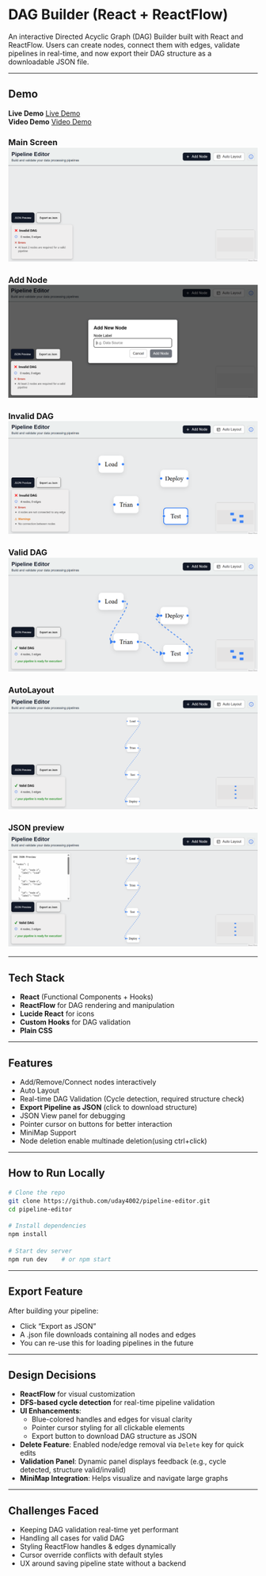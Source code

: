 # DAG Builder (React + ReactFlow)

An interactive Directed Acyclic Graph (DAG) Builder built with React and ReactFlow. Users can create nodes, connect them with edges, validate pipelines in real-time, and now export their DAG structure as a downloadable JSON file.

---

## Demo

 **Live Demo**  [Live Demo](https://pipeline-editor-omega.vercel.app/)  
 **Video Demo**  [Video Demo](https://drive.google.com/file/d/100r2lvVdjUrWJCtN_xtiPecMBlyzCdWU/view?usp=sharing)  
 
### Main Screen  ![Main Screen](./screenshots/main-screen.png)
### Add Node  ![Add Node](./screenshots/add-node.png)
### Invalid DAG  ![Valid-DAG](./screenshots/invalid-dag.png)
### Valid DAG  ![Invalid-DAG](./screenshots/valid-dag.png)
### AutoLayout  ![AutoLayout](./screenshots/autolayout.png)
### JSON preview  ![JSON-preview](./screenshots/json-preview.png)

---

## Tech Stack

- **React** (Functional Components + Hooks)
- **ReactFlow** for DAG rendering and manipulation
- **Lucide React** for icons
- **Custom Hooks** for DAG validation
- **Plain CSS**

---

## Features

-  Add/Remove/Connect nodes interactively
-  Auto Layout
-  Real-time DAG Validation (Cycle detection, required structure check)
-  **Export Pipeline as JSON** (click to download structure)
-  JSON View panel for debugging
-  Pointer cursor on buttons for better interaction
-  MiniMap Support
-  Node deletion enable multinade deletion(using ctrl+click)

---

## How to Run Locally

```bash
# Clone the repo
git clone https://github.com/uday4002/pipeline-editor.git
cd pipeline-editor

# Install dependencies
npm install

# Start dev server
npm run dev    # or npm start
```
---

## Export Feature
After building your pipeline:
- Click “Export as JSON”
- A .json file downloads containing all nodes and edges
- You can re-use this for loading pipelines in the future

---

## Design Decisions

- **ReactFlow** for visual customization
- **DFS-based cycle detection** for real-time pipeline validation
- **UI Enhancements**:
  - Blue-colored handles and edges for visual clarity
  - Pointer cursor styling for all clickable elements
  - Export button to download DAG structure as JSON
- **Delete Feature**: Enabled node/edge removal via `Delete` key for quick edits
- **Validation Panel**: Dynamic panel displays feedback (e.g., cycle detected, structure valid/invalid)
- **MiniMap Integration**: Helps visualize and navigate large graphs

---

## Challenges Faced

- Keeping DAG validation real-time yet performant
- Handling all cases for valid DAG
- Styling ReactFlow handles & edges dynamically
- Cursor override conflicts with default styles
- UX around saving pipeline state without a backend
